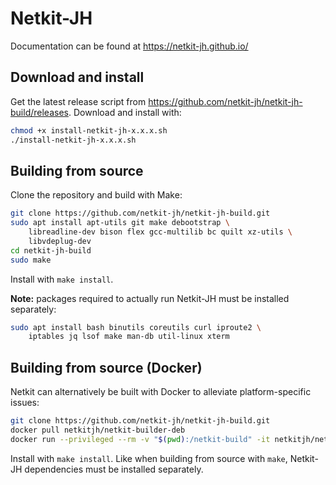 # Netkit-JH
Documentation can be found at https://netkit-jh.github.io/

## Download and install
Get the latest release script from https://github.com/netkit-jh/netkit-jh-build/releases. Download and install with:
```bash
chmod +x install-netkit-jh-x.x.x.sh
./install-netkit-jh-x.x.x.sh
```

## Building from source
Clone the repository and build with Make:
```bash
git clone https://github.com/netkit-jh/netkit-jh-build.git
sudo apt install apt-utils git make debootstrap \
    libreadline-dev bison flex gcc-multilib bc quilt xz-utils \
    libvdeplug-dev
cd netkit-jh-build
sudo make
```
Install with `make install`.

**Note:** packages required to actually run Netkit-JH must be installed separately:
```bash
sudo apt install bash binutils coreutils curl iproute2 \
    iptables jq lsof make man-db util-linux xterm
```

## Building from source (Docker)
Netkit can alternatively be built with Docker to alleviate platform-specific issues:
```bash
git clone https://github.com/netkit-jh/netkit-jh-build.git
docker pull netkitjh/netkit-builder-deb
docker run --privileged --rm -v "$(pwd):/netkit-build" -it netkitjh/netkit-builder-deb
```
Install with `make install`.
Like when building from source with `make`, Netkit-JH dependencies must be installed separately.